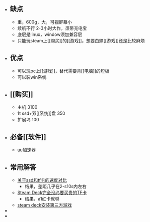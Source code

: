 - ## 缺点
	- 重，600g，大，可视屏幕小
	- 续航不行 2-3小时大作，须带充电宝
	- 底层是linux，window须加兼容层
	- 只能玩steam上[[购买]]的[[游戏]]，想要白嫖[[游戏]]还是比较麻烦
- ## 优点
	- 可以玩pc上[[游戏]]，替代需要背[[电脑]]的短板
	- 可以装win系统
- ## [[购买]]
	- 主机 3100
	- 1t ssd+双[[系统]]盘 350
	- 扩展坞 100
- ## 必备[[软件]]
	- uu加速器
- ## 常用解答
	- [关于ssd和tf卡的速度对比](https://g.nga.cn/read.php?tid=35068555&rand=729)
		- 结果，差距几乎在2-s10s内左右
	- [Steam Deck完全没必要买贵的TF卡](https://tieba.baidu.com/p/8052545313)
		- 结果，a1红卡就够
	- [steam deck安装第三方游戏](https://bbs.a9vg.com/thread-8869286-1-1.html)
-
-